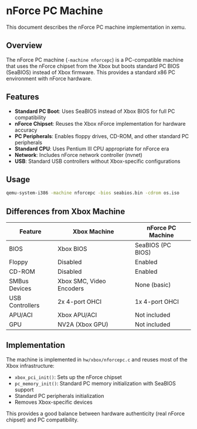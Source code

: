 # nForce PC Machine

This document describes the nForce PC machine implementation in xemu.

## Overview

The nForce PC machine (`-machine nforcepc`) is a PC-compatible machine that uses the nForce chipset from the Xbox but boots standard PC BIOS (SeaBIOS) instead of Xbox firmware. This provides a standard x86 PC environment with nForce hardware.

## Features

- **Standard PC Boot**: Uses SeaBIOS instead of Xbox BIOS for full PC compatibility
- **nForce Chipset**: Reuses the Xbox nForce implementation for hardware accuracy
- **PC Peripherals**: Enables floppy drives, CD-ROM, and other standard PC peripherals
- **Standard CPU**: Uses Pentium III CPU appropriate for nForce era
- **Network**: Includes nForce network controller (nvnet)
- **USB**: Standard USB controllers without Xbox-specific configurations

## Usage

```bash
qemu-system-i386 -machine nforcepc -bios seabios.bin -cdrom os.iso
```

## Differences from Xbox Machine

| Feature | Xbox Machine | nForce PC Machine |
|---------|--------------|-------------------|
| BIOS | Xbox BIOS | SeaBIOS (PC BIOS) |
| Floppy | Disabled | Enabled |
| CD-ROM | Disabled | Enabled |
| SMBus Devices | Xbox SMC, Video Encoders | None (basic) |
| USB Controllers | 2x 4-port OHCI | 1x 4-port OHCI |
| APU/ACI | Xbox APU/ACI | Not included |
| GPU | NV2A (Xbox GPU) | Not included |

## Implementation

The machine is implemented in `hw/xbox/nforcepc.c` and reuses most of the Xbox infrastructure:

- `xbox_pci_init()`: Sets up the nForce chipset
- `pc_memory_init()`: Standard PC memory initialization with SeaBIOS support
- Standard PC peripherals initialization
- Removes Xbox-specific devices

This provides a good balance between hardware authenticity (real nForce chipset) and PC compatibility.